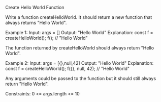 Create Hello World Function

Write a function createHelloWorld. It should return a new function that always returns "Hello World".
 
Example 1:
  Input: args = []
  Output: "Hello World"
  Explanation:
  const f = createHelloWorld();
  f(); // "Hello World"

The function returned by createHelloWorld should always return "Hello World".

Example 2:
  Input: args = [{},null,42]
  Output: "Hello World"
  Explanation:
  const f = createHelloWorld();
  f({}, null, 42); // "Hello World"

Any arguments could be passed to the function but it should still always return "Hello World".
 
Constraints:
0 <= args.length <= 10